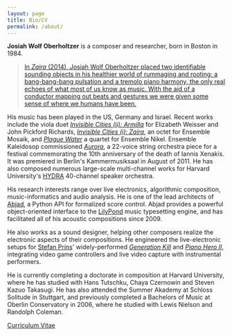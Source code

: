 ```yaml
---
layout: page
title: Bio/CV
permalink: /about/
---
```


**Josiah Wolf Oberholtzer** is a composer and researcher, born in Boston in
1984.

> [In *Zaira* (2014), Josiah Wolf Oberholtzer placed two identifiable sounding
> objects in his healthier world of rummaging and rooting: a bang-bang-bang
> pulsation and a tremolo piano harmony, the only real echoes of what most of
> us know as music. With the aid of a conductor mapping out beats and gestures
> we were given some sense of where we humans have been.][review]

His music has been played in the US, Germany and Israel. Recent works include
the viola duet [*Invisible Cities (ii): Armilla*][armilla] for Elizabeth
Weisser and John Pickford Richards, [*Invisible Cities (i): Zaira*][zaira], an
octet for Ensemble Mosaik, and [*Plague Water*][pw] a quartet for Ensemble
Nikel. Ensemble Kaleidosop commissioned [*Aurora*][aurora], a 22-voice string
orchestra piece for a festival commemorating the 10th anniversary of the death
of Iannis Xenakis. It was premiered in Berlin's Kammermusiksaal in August of
2011. He has also composed numerous large-scale multi-channel works for Harvard
University's [HYDRA][hydra] 40-channel speaker orchestra.

His research interests range over live electronics, algorithmic composition,
music-informatics and audio analysis. He is one of the lead architects of
[Abjad][abjad], a Python API for formalized score control. Abjad provides a
powerful object-oriented interface to the [LilyPond][lilypond] music
typesetting engine, and has facilitated all of his acoustic compositions since
2009.

He also works as a sound designer, helping other composers realize the
electronic aspects of their compositions. He engineered the live-electronic
setups for [Stefan Prins][prins]' widely-performed [*Generation Kill*][genkill]
and [*Piano Hero II*][ph2], integrating video game controllers and live video
capture with instrumental performers.

<!---
He also engineered setups for [Sabrina Schroeder][schroeder]'s [bass-shaker
explorations][shakers], and [Timothy McCormacks][mccormack]'s [*Interfacing
with the surface*][surface]. He has collaborated closely with [Edgar
Barroso][barroso] for many years as well.
--->

He is currently completing a doctorate in composition at Harvard University,
where he has studied with Hans Tutschku, Chaya Czernowin and Steven Kazuo
Takasugi. He has also attended the Summer Akademy at Schloss Solitude in
Stuttgart, and previously completed a Bachelors of Music at Oberlin
Conservatory in 2006, where he studied with Lewis Nielson and Randolph Coleman.

[Curriculum Vitae][cv]

[abjad]: /code/abjad/
[armilla]: /scores/armilla/
[aurora]: /scores/aurora/
[barroso]: http://edgarbarroso.net/
[cv]: /assets/pdfs/JosiahWolfOberholtzer_CV.pdf
[genkill]: http://vimeo.com/63164780
[hydra]: http://huseac.fas.harvard.edu/hydra/
[lilypond]: http://lilypond.org
[ph2]: http://vimeo.com/67093231 
[pw]: /scores/plague-water/
[schroeder]: http://sabrinaschroeder.com
[shakers]: https://www.youtube.com/watch?v=pmhTjWLeZtM
[prins]: http://www.stefanprins.be
[surface]: https://soundcloud.com/timothy-mccormack/interfacing-with-the-surface
[mccormack]: http://www.timothy-mccormack.com/
[zaira]: /scores/zaira/

[review]: http://www.classical-scene.com/2014/10/05/harvard-new-music/